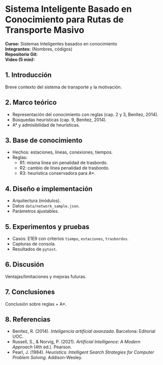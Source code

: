 ﻿# Sistema Inteligente Basado en Conocimiento para Rutas de Transporte Masivo

**Curso:** Sistemas Inteligentes basados en conocimiento  
**Integrantes:** (Nombres, códigos)  
**Repositorio Git:** <URL>  
**Video (5 min):** <URL>

## 1. Introducción
Breve contexto del sistema de transporte y la motivación.

## 2. Marco teórico
- Representación del conocimiento con reglas (cap. 2 y 3, Benítez, 2014).
- Búsquedas heurísticas (cap. 9, Benítez, 2014).
- A* y admisibilidad de heurísticas.

## 3. Base de conocimiento
- Hechos: estaciones, líneas, conexiones, tiempos.
- Reglas:
  - R1: misma línea  sin penalidad de trasbordo.
  - R2: cambio de línea  penalidad de trasbordo.
  - R3: heurística conservadora para A*.

## 4. Diseño e implementación
- Arquitectura (módulos).
- Datos `data/network_sample.json`.
- Parámetros ajustables.

## 5. Experimentos y pruebas
- Casos: E1E9 con criterios `tiempo`, `estaciones`, `trasbordos`.
- Capturas de consola.
- Resultados de `pytest`.

## 6. Discusión
Ventajas/limitaciones y mejoras futuras.

## 7. Conclusiones
Conclusión sobre reglas + A*.

## 8. Referencias
- Benítez, R. (2014). *Inteligencia artificial avanzada*. Barcelona: Editorial UOC.
- Russell, S., & Norvig, P. (2021). *Artificial Intelligence: A Modern Approach* (4th ed.). Pearson.
- Pearl, J. (1984). *Heuristics: Intelligent Search Strategies for Computer Problem Solving*. Addison-Wesley.
